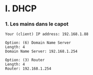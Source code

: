 # I. DHCP
### 1. Les mains dans le capot
```
Your (client) IP address: 192.168.1.88

Option: (6) Domain Name Server
Length: 4
Domain Name Server: 192.168.1.254

Option: (3) Router
Length: 4
Router: 192.168.1.254
```
